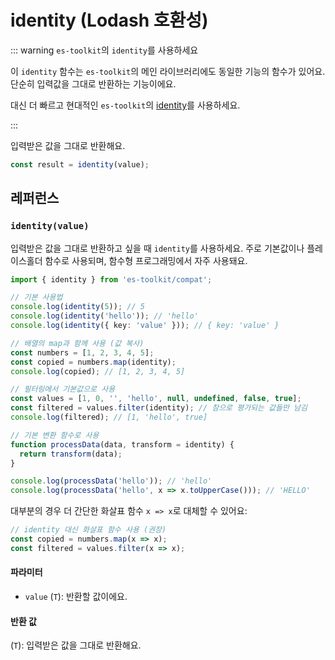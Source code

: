 # identity (Lodash 호환성)

::: warning `es-toolkit`의 `identity`를 사용하세요

이 `identity` 함수는 `es-toolkit`의 메인 라이브러리에도 동일한 기능의 함수가 있어요. 단순히 입력값을 그대로 반환하는 기능이에요.

대신 더 빠르고 현대적인 `es-toolkit`의 [identity](../../function/identity.md)를 사용하세요.

:::

입력받은 값을 그대로 반환해요.

```typescript
const result = identity(value);
```

## 레퍼런스

### `identity(value)`

입력받은 값을 그대로 반환하고 싶을 때 `identity`를 사용하세요. 주로 기본값이나 플레이스홀더 함수로 사용되며, 함수형 프로그래밍에서 자주 사용돼요.

```typescript
import { identity } from 'es-toolkit/compat';

// 기본 사용법
console.log(identity(5)); // 5
console.log(identity('hello')); // 'hello'
console.log(identity({ key: 'value' })); // { key: 'value' }

// 배열의 map과 함께 사용 (값 복사)
const numbers = [1, 2, 3, 4, 5];
const copied = numbers.map(identity);
console.log(copied); // [1, 2, 3, 4, 5]

// 필터링에서 기본값으로 사용
const values = [1, 0, '', 'hello', null, undefined, false, true];
const filtered = values.filter(identity); // 참으로 평가되는 값들만 남김
console.log(filtered); // [1, 'hello', true]

// 기본 변환 함수로 사용
function processData(data, transform = identity) {
  return transform(data);
}

console.log(processData('hello')); // 'hello'
console.log(processData('hello', x => x.toUpperCase())); // 'HELLO'
```

대부분의 경우 더 간단한 화살표 함수 `x => x`로 대체할 수 있어요:

```typescript
// identity 대신 화살표 함수 사용 (권장)
const copied = numbers.map(x => x);
const filtered = values.filter(x => x);
```

#### 파라미터

- `value` (`T`): 반환할 값이에요.

#### 반환 값

(`T`): 입력받은 값을 그대로 반환해요.
